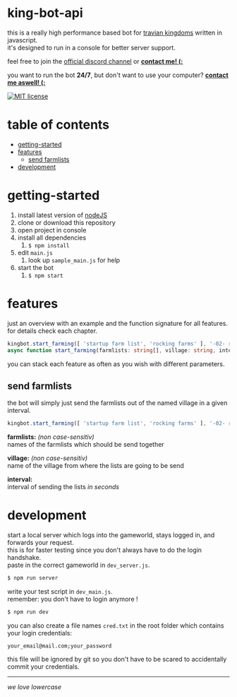 # king-bot-api <!-- omit in toc -->

this is a really high performance based bot for [travian kingdoms](https://www.kingdoms.com/) written in javascript.  
it's designed to run in a console for better server support.

feel free to join the [official discord channel](https://discord.gg/5n2btF7) or **[contact me! (:](mailto:f.breuer@scriptworld.net)**

you want to run the bot **24/7**, but don't want to use your computer? **[contact me aswell! (:](mailto:f.breuer@scriptworld.net)**

[![MIT license](https://img.shields.io/badge/license-MIT-blue.svg)](https://github.com/scriptworld-git/king-bot/blob/master/LICENSE)

# table of contents <!-- omit in toc -->

- [getting-started](#getting-started)
- [features](#features)
    - [send farmlists](#send-farmlists)
- [development](#development)

# getting-started

1. install latest version of [nodeJS](https://nodejs.org/)
2. clone or download this repository
3. open project in console
4. install all dependencies
    1. `$ npm install`
5. edit `main.js`
    1. look up `sample_main.js` for help
6. start the bot
    1. `$ npm start`


# features

just an overview with an example and the function signature for all features.  
for details check each chapter.

```typescript
kingbot.start_farming([ 'startup farm list', 'rocking farms' ], '-02- rome', 600);
async function start_farming(farmlists: string[], village: string, interval: number);
```

you can stack each feature as often as you wish with different parameters.

## send farmlists

the bot will simply just send the farmlists out of the named village in a given interval.

```typescript
kingbot.start_farming([ 'startup farm list', 'rocking farms' ], '-02- rome', 600);
```

**farmlists:** _(non case-sensitiv)_  
names of the farmlists which should be send together

**village:** _(non case-sensitiv)_  
name of the village from where the lists are going to be send

**interval:**  
interval of sending the lists _in seconds_

# development

start a local server which logs into the gameworld, stays logged in, and forwards your request.  
this is for faster testing since you don't always have to do the login handshake.  
paste in the correct gameworld in `dev_server.js`.

```bash
$ npm run server
```  

write your test script in `dev_main.js`.  
remember: you don't have to login anymore !  

```bash
$ npm run dev
```

you can also create a file names `cred.txt` in the root folder which contains your login credentials:
```csv
your_email@mail.com;your_password
```
this file will be ignored by git so you don't have to be scared to accidentally commit your credentials.

---

_we love lowercase_
